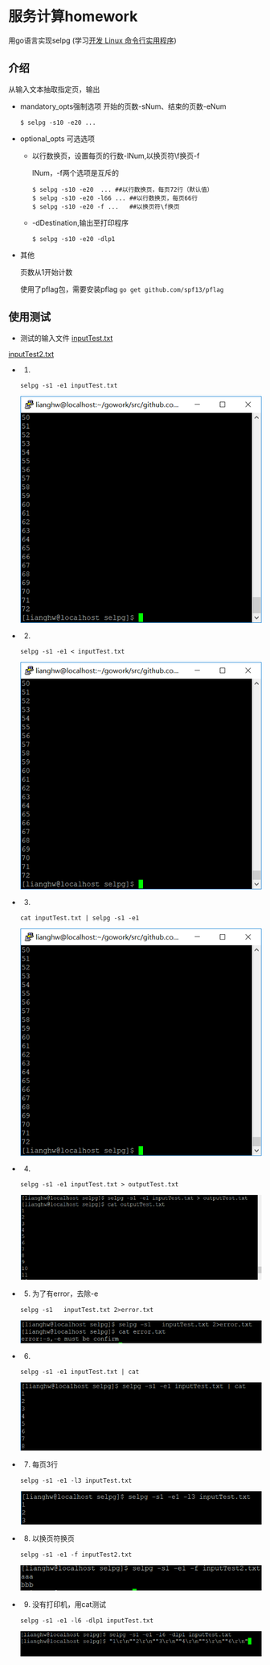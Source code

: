 # 服务计算homework
用go语言实现selpg (学习[开发 Linux 命令行实用程序](https://www.ibm.com/developerworks/cn/linux/shell/clutil/index.html))



## 介绍

从输入文本抽取指定页，输出

- mandatory_opts强制选项
  开始的页数-sNum、结束的页数-eNum
  ````
  $ selpg -s10 -e20 ...
  ````

- optional_opts 可选选项
  - 以行数换页，设置每页的行数-lNum,以换页符\f换页-f

    lNum，-f两个选项是互斥的
    ````
    $ selpg -s10 -e20  ... ##以行数换页，每页72行（默认值）
    $ selpg -s10 -e20 -l66 ... ##以行数换页，每页66行
    $ selpg -s10 -e20 -f ...   ##以换页符\f换页
    ````
  - -dDestination,输出至打印程序
    ````
    $ selpg -s10 -e20 -dlp1 
    ````
- 其他

  页数从1开始计数
  
  使用了pflag包，需要安装pflag
  `` go get github.com/spf13/pflag ``
  
##  使用测试

- 测试的输入文件
[inputTest.txt](https://github.com/lianghw001/selpg_go/blob/master/inputTest.txt)

[inputTest2.txt](https://github.com/lianghw001/selpg_go/blob/master/inputTest2.txt)

- 1.
  ````
  selpg -s1 -e1 inputTest.txt
  ````
  ![01](https://github.com/lianghw001/selpg_go/blob/master/picture/01.PNG)
- 2.
  ````
  selpg -s1 -e1 < inputTest.txt
  ````
  ![02](https://github.com/lianghw001/selpg_go/blob/master/picture/02.PNG)
- 3.
  ````
  cat inputTest.txt | selpg -s1 -e1
  ````
  ![03](https://github.com/lianghw001/selpg_go/blob/master/picture/03.PNG)
- 4.
  ````
  selpg -s1 -e1 inputTest.txt > outputTest.txt
  ````
  ![04](https://github.com/lianghw001/selpg_go/blob/master/picture/04.PNG)
- 5. 为了有error，去除-e
  ````
  selpg -s1   inputTest.txt 2>error.txt
  ````
  ![05](https://github.com/lianghw001/selpg_go/blob/master/picture/05.PNG)
- 6.
  ````
  selpg -s1 -e1 inputTest.txt | cat
  ````
  ![06](https://github.com/lianghw001/selpg_go/blob/master/picture/06.PNG)

- 7. 每页3行
  ````
  selpg -s1 -e1 -l3 inputTest.txt
  ````
  ![07](https://github.com/lianghw001/selpg_go/blob/master/picture/07.PNG)
- 8. 以换页符换页
  ````
  selpg -s1 -e1 -f inputTest2.txt
  ````
  ![08](https://github.com/lianghw001/selpg_go/blob/master/picture/08.PNG)
- 9. 没有打印机，用cat测试
  ````
  selpg -s1 -e1 -l6 -dlp1 inputTest.txt
  ````
  ![09](https://github.com/lianghw001/selpg_go/blob/master/picture/09.PNG)


